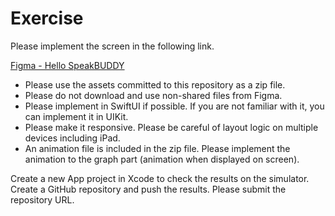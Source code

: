 # Exercise

Please implement the screen in the following link.

[Figma - Hello SpeakBUDDY](https://www.figma.com/file/elqHLVekGAq6jvlXb1tE2b/UI%E3%83%86%E3%82%B9%E3%83%88?type=design&node-id=1%3A2&mode=design&t=SCbJzJPk8NGa3ROo-1)

- Please use the assets committed to this repository as a zip file.
- Please do not download and use non-shared files from Figma.
- Please implement in SwiftUI if possible. If you are not familiar with it, you can implement it in UIKit.
- Please make it responsive. Please be careful of layout logic on multiple devices including iPad.
- An animation file is included in the zip file. Please implement the animation to the graph part (animation when displayed on screen).

Create a new App project in Xcode to check the results on the simulator.
Create a GitHub repository and push the results. Please submit the repository URL.
